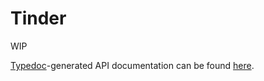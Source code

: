 # Tinder
WIP


[Typedoc](http://typedoc.org/)-generated API documentation can be found
[here](https://boelensman1.github.io/tinderclient/classes/_classes_tinderclient_.tinderclient.html).
